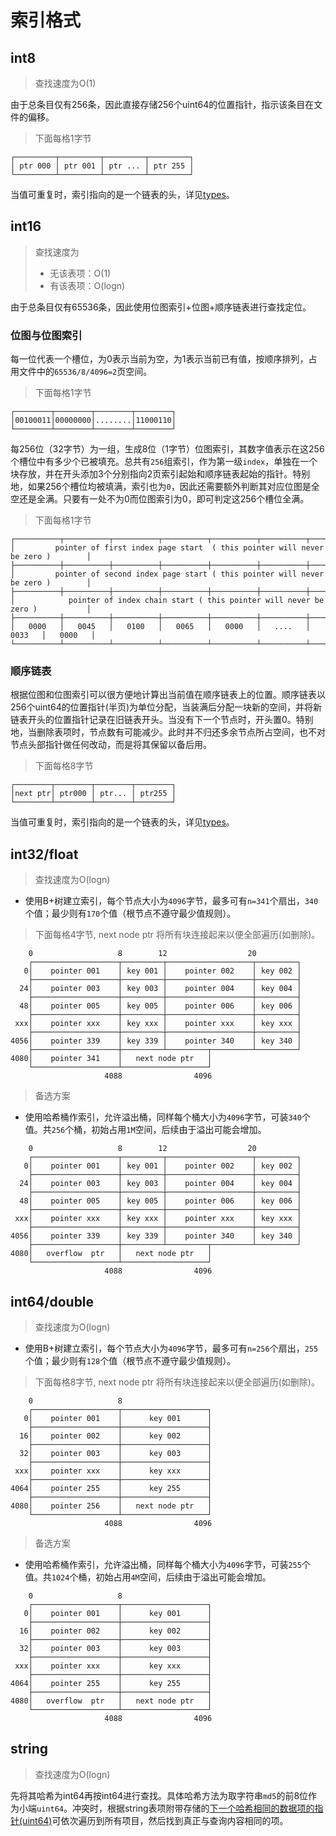 # 索引格式
## int8
> 查找速度为O(1)

由于总条目仅有256条，因此直接存储256个uint64的位置指针，指示该条目在文件的偏移。

> 下面每格1字节
```
┌─────────┬─────────┬─────────┬─────────┐
│ ptr 000 │ ptr 001 │ ptr ... │ ptr 255 │
└─────────┴─────────┴─────────┴─────────┘
```
当值可重复时，索引指向的是一个链表的头，详见[types](/api/types.md#数字)。
## int16
> 查找速度为
> - 无该表项：O(1)
> - 有该表项：O(logn)

由于总条目仅有65536条，因此使用位图索引+位图+顺序链表进行查找定位。
### 位图与位图索引
每一位代表一个槽位，为0表示当前为空，为1表示当前已有值，按顺序排列，占用文件中的`65536/8/4096=2`页空间。
> 下面每格1字节
```
┌────────┬────────┬────────┬────────┐
│00100011│00000000│........│11000110│
└────────┴────────┴────────┴────────┘
```
每256位（32字节）为一组，生成8位（1字节）位图索引，其数字值表示在这256个槽位中有多少个已被填充。总共有`256`组索引，作为第一级`index`，单独在一个块存放，并在开头添加3个分别指向2页索引起始和顺序链表起始的指针。特别地，如果256个槽位均被填满，索引也为`0`，因此还需要额外判断其对应位图是全空还是全满。只要有一处不为0而位图索引为0，即可判定这256个槽位全满。
> 下面每格1字节
```
┌──────────┬──────────┬──────────┬──────────┬──────────┬──────────┬──────────┬──────────┐
│         pointer of first index page start  ( this pointer will never be zero )        │
├──────────┼──────────┼──────────┼──────────┼──────────┼──────────┼──────────┼──────────┤
│         pointer of second index page start ( this pointer will never be zero )        │
├──────────┼──────────┼──────────┼──────────┼──────────┼──────────┼──────────┼──────────┤
│            pointer of index chain start ( this pointer will never be zero )           │
├──────────┼──────────┼──────────┼──────────┼──────────┼──────────┼──────────┼──────────┤
│   0000   │   0045   │   0100   │   0065   │   0000   │   ....   │   0033   │   0000   │
└──────────┴──────────┴──────────┴──────────┴──────────┴──────────┴──────────┴──────────┘
```
### 顺序链表
根据位图和位图索引可以很方便地计算出当前值在顺序链表上的位置。顺序链表以256个uint64的位置指针(半页)为单位分配，当装满后分配一块新的空间，并将新链表开头的位置指针记录在旧链表开头。当没有下一个节点时，开头置0。特别地，当删除表项时，节点数有可能减少。此时并不归还多余节点所占空间，也不对节点头部指针做任何改动，而是将其保留以备后用。
> 下面每格8字节
```
┌────────┬────────┬────────┬────────┐
│next ptr│ ptr000 │ ptr... │ ptr255 │
└────────┴────────┴────────┴────────┘
```
当值可重复时，索引指向的是一个链表的头，详见[types](/api/types.md#数字)。
## int32/float
> 查找速度为O(logn)

- 使用B+树建立索引，每个节点大小为`4096`字节，最多可有`n=341`个扇出，`340`个值；最少则有`170`个值（根节点不遵守最少值规则）。
> 下面每格4字节, next node ptr 将所有块连接起来以便全部遍历(如删除)。
```
    0                   8        12                  20
    ┌───────────────────┬─────────┬───────────────────┬─────────┐
   0│    pointer 001    │ key 001 │    pointer 002    │ key 002 │
    ├───────────────────┼─────────┼───────────────────┼─────────┤
  24│    pointer 003    │ key 003 │    pointer 004    │ key 004 │
    ├───────────────────┼─────────┼───────────────────┼─────────┤
  48│    pointer 005    │ key 005 │    pointer 006    │ key 006 │
    ├───────────────────┼─────────┼───────────────────┼─────────┤
 xxx│    pointer xxx    │ key xxx │    pointer xxx    │ key xxx │
    ├───────────────────┼─────────┼───────────────────┼─────────┤
4056│    pointer 339    │ key 339 │    pointer 340    │ key 340 │
    ├───────────────────┼─────────┴─────────┬─────────┴─────────┘
4080│    pointer 341    │   next node ptr   │
    └───────────────────┴───────────────────┘
                     4088                4096
```
> 备选方案

- 使用哈希桶作索引，允许溢出桶，同样每个桶大小为`4096`字节，可装`340`个值。共`256`个桶，初始占用`1M`空间，后续由于溢出可能会增加。
```
    0                   8        12                  20
    ┌───────────────────┬─────────┬───────────────────┬─────────┐
   0│    pointer 001    │ key 001 │    pointer 002    │ key 002 │
    ├───────────────────┼─────────┼───────────────────┼─────────┤
  24│    pointer 003    │ key 003 │    pointer 004    │ key 004 │
    ├───────────────────┼─────────┼───────────────────┼─────────┤
  48│    pointer 005    │ key 005 │    pointer 006    │ key 006 │
    ├───────────────────┼─────────┼───────────────────┼─────────┤
 xxx│    pointer xxx    │ key xxx │    pointer xxx    │ key xxx │
    ├───────────────────┼─────────┼───────────────────┼─────────┤
4056│    pointer 339    │ key 339 │    pointer 340    │ key 340 │
    ├───────────────────┼─────────┴─────────┬─────────┴─────────┘
4080│   overflow  ptr   │   next node ptr   │
    └───────────────────┴───────────────────┘
                     4088                4096
```
## int64/double
> 查找速度为O(logn)

- 使用B+树建立索引，每个节点大小为`4096`字节，最多可有`n=256`个扇出，`255`个值；最少则有`128`个值（根节点不遵守最少值规则）。
> 下面每格8字节, next node ptr 将所有块连接起来以便全部遍历(如删除)。
```
    0                   8
    ┌───────────────────┬───────────────────┐
   0│    pointer 001    │      key 001      │
    ├───────────────────┼───────────────────┤
  16│    pointer 002    │      key 002      │
    ├───────────────────┼───────────────────┤
  32│    pointer 003    │      key 003      │
    ├───────────────────┼───────────────────┤
 xxx│    pointer xxx    │      key xxx      │
    ├───────────────────┼───────────────────┤
4064│    pointer 255    │      key 255      │
    ├───────────────────┼───────────────────┤
4080│    pointer 256    │   next node ptr   │
    └───────────────────┴───────────────────┘
                     4088                4096
```
> 备选方案

- 使用哈希桶作索引，允许溢出桶，同样每个桶大小为`4096`字节，可装`255`个值。共`1024`个桶，初始占用`4M`空间，后续由于溢出可能会增加。
```
    0                   8
    ┌───────────────────┬───────────────────┐
   0│    pointer 001    │      key 001      │
    ├───────────────────┼───────────────────┤
  16│    pointer 002    │      key 002      │
    ├───────────────────┼───────────────────┤
  32│    pointer 003    │      key 003      │
    ├───────────────────┼───────────────────┤
 xxx│    pointer xxx    │      key xxx      │
    ├───────────────────┼───────────────────┤
4064│    pointer 255    │      key 255      │
    ├───────────────────┼───────────────────┤
4080│   overflow  ptr   │   next node ptr   │
    └───────────────────┴───────────────────┘
                     4088                4096
```
## string
> 查找速度为O(logn)

先将其哈希为int64再按int64进行查找。具体哈希方法为取字符串`md5`的前8位作为小端`uint64`。冲突时，根据string表项附带存储的[下一个哈希相同的数据项的指针(uint64)](/api/types.md#字符串)可依次遍历到所有项目，然后找到真正与查询内容相同的项。
